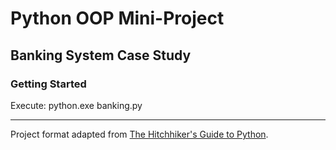 # Python OOP Mini-Project
## Banking System Case Study
 
### Getting Started
Execute: python.exe banking.py

___
Project format adapted from [The Hitchhiker's Guide to Python](https://docs.python-guide.org/writing/structure/).